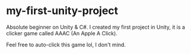 # my-first-unity-project
Absolute beginner on Unity &amp; C#. I created my first project in Unity, it is a clicker game called AAAC (An Apple A Click).

Feel free to auto-click this game lol, I don't mind. 

